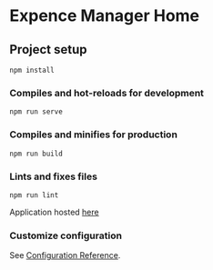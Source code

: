 # Expence Manager Home

## Project setup
```
npm install
```

### Compiles and hot-reloads for development
```
npm run serve
```

### Compiles and minifies for production
```
npm run build
```

### Lints and fixes files
```
npm run lint
```

Application hosted [here](https://expense-manager-home.firebaseapp.com/)

### Customize configuration
See [Configuration Reference](https://cli.vuejs.org/config/).
